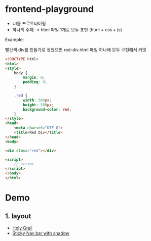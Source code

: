 # frontend-playground
* UI를 프로토타이핑
* 하나의 주제 -> html 파일 1개로 모두 표현 (html + css + js)

Example:

빨간색 div를 만들기로 정했으면 red-div.html 파일 하나에 모두 구현해서 커밋


```html
<!DOCTYPE html>
<html>
<style>
    body {
        margin: 0;
        padding: 0;
    }

    .red {
        width: 500px;
        height: 500px;
        background-color: red;
    }
</style>
<head>
    <meta charset="UTF-8">
    <title>Red Div</title>
</head>
<body>

<div class="red"></div>

<script>
    // script
</script>
</body>
</html>
```
# Demo
## 1. layout
>
* [Holy Grail ](./layout/flexbox-holy-grail-layout.html)
* [Sticky Nav bar with shadow](./layout/sticky-nav-with-shadow.html)